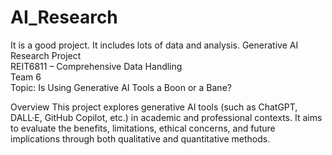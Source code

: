 # AI_Research

It is a good project. It includes lots of data and analysis.
Generative AI Research Project  
 REIT6811 – Comprehensive Data Handling  
Team 6  
Topic: Is Using Generative AI Tools a Boon or a Bane?

Overview
This project explores generative AI tools (such as ChatGPT, DALL·E, GitHub Copilot, etc.) in academic and professional contexts. It aims to evaluate the benefits, limitations, ethical concerns, and future implications through both qualitative and quantitative methods.


